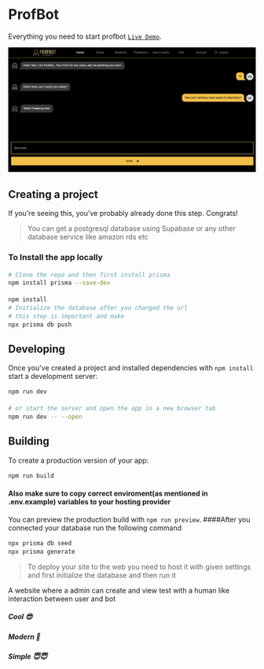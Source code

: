 # ProfBot

Everything you need to start profbot
[`Live Demo`](https://professorbot.netlify.app).

![Drag Racing](static/demo.png)

## Creating a project

If you're seeing this, you've probably already done this step. Congrats!

>You can get a postgresql database using Supabase or any other database service like amazon rds etc

### To Install the app locally

```bash
# Clone the repo and then first install prisma
npm install prisma --save-dev

npm install
# Initialize the database after you changed the url 
# this step is important and make 
npx prisma db push
```

## Developing

Once you've created a project and installed dependencies with `npm install` start a development server:

```bash
npm run dev

# or start the server and open the app in a new browser tab
npm run dev -- --open
```

## Building

To create a production version of your app:

```bash
npm run build
```

#### Also make sure to copy correct enviroment(as mentioned in .env.example) variables to your hosting provider 

You can preview the production build with `npm run preview`.
####After you connected your database run the following command
```bash
npx prisma db seed
npx prisma generate
```

> To deploy your site to the web you need to host it with given settings and first initialize the database and then run it

A website where a admin can create and view test with a human like interaction between user and bot

##### Cool 😎
##### Modern 🦾
##### Simple 😇😇